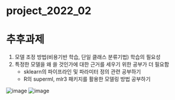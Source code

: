 # project_2022_02






# 추후과제

1. 모델 조정 방법(비용기반 학습, 단일 클래스 분류기법) 학습의 필요성
2. 특정한 모델을 왜 쓸 것인가에 대한 근거를 세우기 위한 공부가 더 필요함
    - sklearn의 파이프라인 및 파라미터 정의 관련 공부하기
    - R의 superml, mlr3 패키지를 활용한 모델링 방법 공부하기

![image](https://user-images.githubusercontent.com/93497667/196635206-99bc834d-9bf9-4f7a-ac05-f877c0339f2a.png)
![image](https://user-images.githubusercontent.com/93497667/196635352-41f55e0f-cc6f-4d00-86bc-c34c195ddb2b.png)

